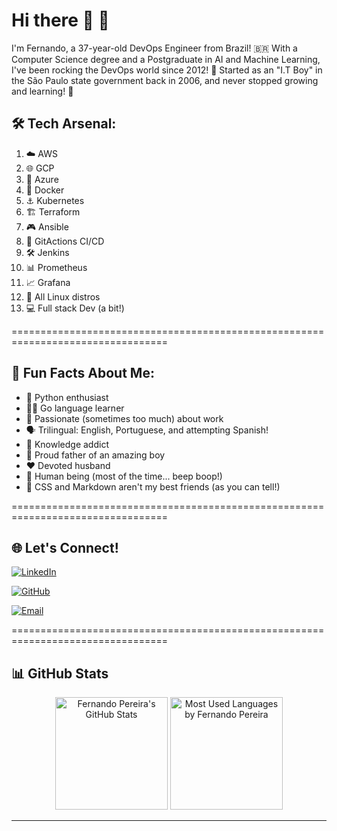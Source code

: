 # Hi there 👋 🚀

I'm Fernando, a 37-year-old DevOps Engineer from Brazil! 🇧🇷 
With a Computer Science degree and a Postgraduate in AI and Machine Learning, I've been rocking the DevOps world since 2012! 🌟
Started as an "I.T Boy" in the São Paulo state government back in 2006, and never stopped growing and learning! 🌱

## 🛠️ Tech Arsenal:

1. ☁️ AWS 
2. 🌐 GCP 
3. 💫 Azure 
4. 🐳 Docker
5. ⚓ Kubernetes
6. 🏗️ Terraform
7. 🎮 Ansible
8. 🔄 GitActions CI/CD
9. 🛠️ Jenkins
10. 📊 Prometheus
11. 📈 Grafana
12. 🐧 All Linux distros
13. 💻 Full stack Dev (a bit!)

=================================================================================

## 🎯 Fun Facts About Me:

* 🐍 Python enthusiast
* 🏃‍♂️ Go language learner
* 💪 Passionate (sometimes too much) about work
* 🗣️ Trilingual: English, Portuguese, and attempting Spanish!
* 🧠 Knowledge addict
* 👶 Proud father of an amazing boy
* ❤️ Devoted husband
* 🤖 Human being (most of the time... beep boop!)
* 🎨 CSS and Markdown aren't my best friends (as you can tell!)

=================================================================================

## 🌐 **Let's Connect!**
[![LinkedIn](https://img.shields.io/badge/LinkedIn-000?style=for-the-badge&logo=linkedin&logoColor=0E76A8)](https://www.linkedin.com/in/fernando-pereira-011615bb/)

[![GitHub](https://img.shields.io/badge/GitHub-000?style=for-the-badge&logo=github&logoColor=FFF)](https://github.com/fernandopereira3) 

[![Email](https://img.shields.io/badge/E--mail-000?style=for-the-badge&logo=gmail&logoColor=D14836)](mailto:fernandopereira-3@hotmail.com)

=================================================================================

## 📊 **GitHub Stats**

<div align="center">
  <img 
    height="180em" 
    src="https://github-readme-stats.vercel.app/api?username=fernandopereira3&theme=radical&show_icons=true"
    alt="Fernando Pereira's GitHub Stats"
  />
  <img 
    height="180em" 
    src="https://github-readme-stats.vercel.app/api/top-langs/?username=fernandopereira3&layout=compact&theme=radical"
    alt="Most Used Languages by Fernando Pereira"
  />
</div>

---
